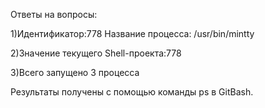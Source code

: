 Ответы на вопросы: 


1)Идентификатор:778 Название процесса: /usr/bin/mintty

2)Значение текущего Shell-проекта:778

3)Всего запущено 3 процесса

Результаты получены с помощью команды ps в GitBash.